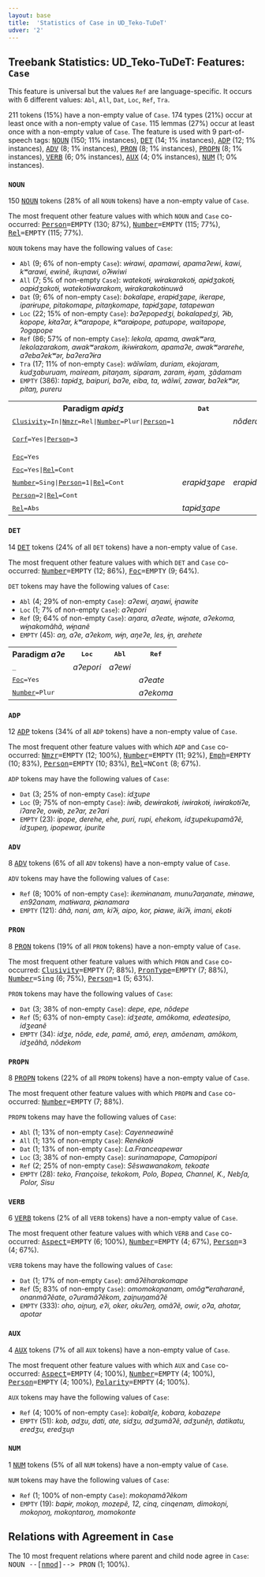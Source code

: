 ```yaml
---
layout: base
title:  'Statistics of Case in UD_Teko-TuDeT'
udver: '2'
---
```


## Treebank Statistics: UD_Teko-TuDeT: Features: `Case`

This feature is universal but the values `Ref` are language-specific.
It occurs with 6 different values: `Abl`, `All`, `Dat`, `Loc`, `Ref`, `Tra`.

211 tokens (15%) have a non-empty value of `Case`.
174 types (21%) occur at least once with a non-empty value of `Case`.
115 lemmas (27%) occur at least once with a non-empty value of `Case`.
The feature is used with 9 part-of-speech tags: <tt><a href="eme_tudet-pos-NOUN.html">NOUN</a></tt> (150; 11% instances), <tt><a href="eme_tudet-pos-DET.html">DET</a></tt> (14; 1% instances), <tt><a href="eme_tudet-pos-ADP.html">ADP</a></tt> (12; 1% instances), <tt><a href="eme_tudet-pos-ADV.html">ADV</a></tt> (8; 1% instances), <tt><a href="eme_tudet-pos-PRON.html">PRON</a></tt> (8; 1% instances), <tt><a href="eme_tudet-pos-PROPN.html">PROPN</a></tt> (8; 1% instances), <tt><a href="eme_tudet-pos-VERB.html">VERB</a></tt> (6; 0% instances), <tt><a href="eme_tudet-pos-AUX.html">AUX</a></tt> (4; 0% instances), <tt><a href="eme_tudet-pos-NUM.html">NUM</a></tt> (1; 0% instances).

### `NOUN`

150 <tt><a href="eme_tudet-pos-NOUN.html">NOUN</a></tt> tokens (28% of all `NOUN` tokens) have a non-empty value of `Case`.

The most frequent other feature values with which `NOUN` and `Case` co-occurred: <tt><a href="eme_tudet-feat-Person.html">Person</a></tt><tt>=EMPTY</tt> (130; 87%), <tt><a href="eme_tudet-feat-Number.html">Number</a></tt><tt>=EMPTY</tt> (115; 77%), <tt><a href="eme_tudet-feat-Rel.html">Rel</a></tt><tt>=EMPTY</tt> (115; 77%).

`NOUN` tokens may have the following values of `Case`:

* `Abl` (9; 6% of non-empty `Case`): <em>wɨrawi, apamawi, apamaʔewi, kawi, kʷarawi, ewinẽ, ikuɲawi, oʔɨwiwi</em>
* `All` (7; 5% of non-empty `Case`): <em>watekotɨ, wɨrakarakotɨ, apɨdʒakotɨ, oapɨdʒakotɨ, watekotɨwarakom, wɨrakarakotɨnuwã</em>
* `Dat` (9; 6% of non-empty `Case`): <em>bokalape, erapɨdʒape, ikerape, iparɨrupe, pitakomape, pitaŋkomape, tapɨdʒape, tatapewan</em>
* `Loc` (22; 15% of non-empty `Case`): <em>baʔepopedʒi, bokalapedʒi, ʔɨb, kopope, kɨtaʔar, kʷarapope, kʷaraɨpope, patupope, waitapope, ʔogapope</em>
* `Ref` (86; 57% of non-empty `Case`): <em>lekola, apama, awakʷəra, lekolazarakom, awakʷərakom, ikɨwɨrakom, apamaʔe, awakʷərarehe, aʔebaʔekʷər, baʔeraʔɨra</em>
* `Tra` (17; 11% of non-empty `Case`): <em>wãĩwĩam, duriam, ekojaram, kudʒaburuam, maiream, pitaŋam, siparam, zaram, ɨŋam, ʒãdamam</em>
* `EMPTY` (386): <em>tapɨdʒ, baipuri, baʔe, eiba, ta, wãĩwĩ, zawar, baʔekʷər, pitaŋ, pureru</em>

<table>
  <tr><th>Paradigm <i>apɨdʒ</i></th><th><tt>Dat</tt></th><th><tt>Loc</tt></th><th><tt>Tra</tt></th><th><tt>All</tt></th><th><tt>Ref</tt></th></tr>
  <tr><td><tt><tt><a href="eme_tudet-feat-Clusivity.html">Clusivity</a></tt><tt>=In</tt>|<tt><a href="eme_tudet-feat-Nmzr.html">Nmzr</a></tt><tt>=Rel</tt>|<tt><a href="eme_tudet-feat-Number.html">Number</a></tt><tt>=Plur</tt>|<tt><a href="eme_tudet-feat-Person.html">Person</a></tt><tt>=1</tt></tt></td><td></td><td><em>nõderapɨdʒapope</em></td><td></td><td></td><td></td></tr>
  <tr><td><tt><tt><a href="eme_tudet-feat-Corf.html">Corf</a></tt><tt>=Yes</tt>|<tt><a href="eme_tudet-feat-Person.html">Person</a></tt><tt>=3</tt></tt></td><td></td><td></td><td></td><td><em>apɨdʒakotɨ, oapɨdʒakotɨ</em></td><td></td></tr>
  <tr><td><tt><tt><a href="eme_tudet-feat-Foc.html">Foc</a></tt><tt>=Yes</tt></tt></td><td></td><td></td><td></td><td></td><td><em>apɨdʒate</em></td></tr>
  <tr><td><tt><tt><a href="eme_tudet-feat-Foc.html">Foc</a></tt><tt>=Yes</tt>|<tt><a href="eme_tudet-feat-Rel.html">Rel</a></tt><tt>=Cont</tt></tt></td><td></td><td></td><td></td><td></td><td><em>rapɨdʒate</em></td></tr>
  <tr><td><tt><tt><a href="eme_tudet-feat-Number.html">Number</a></tt><tt>=Sing</tt>|<tt><a href="eme_tudet-feat-Person.html">Person</a></tt><tt>=1</tt>|<tt><a href="eme_tudet-feat-Rel.html">Rel</a></tt><tt>=Cont</tt></tt></td><td><em>erapɨdʒape</em></td><td><em>erapɨdʒape</em></td><td></td><td></td><td></td></tr>
  <tr><td><tt><tt><a href="eme_tudet-feat-Person.html">Person</a></tt><tt>=2</tt>|<tt><a href="eme_tudet-feat-Rel.html">Rel</a></tt><tt>=Cont</tt></tt></td><td></td><td></td><td><em>nõderapɨdʒam</em></td><td></td><td></td></tr>
  <tr><td><tt><tt><a href="eme_tudet-feat-Rel.html">Rel</a></tt><tt>=Abs</tt></tt></td><td><em>tapɨdʒape</em></td><td></td><td></td><td></td><td><em>tapɨdʒa</em></td></tr>
</table>

### `DET`

14 <tt><a href="eme_tudet-pos-DET.html">DET</a></tt> tokens (24% of all `DET` tokens) have a non-empty value of `Case`.

The most frequent other feature values with which `DET` and `Case` co-occurred: <tt><a href="eme_tudet-feat-Number.html">Number</a></tt><tt>=EMPTY</tt> (12; 86%), <tt><a href="eme_tudet-feat-Foc.html">Foc</a></tt><tt>=EMPTY</tt> (9; 64%).

`DET` tokens may have the following values of `Case`:

* `Abl` (4; 29% of non-empty `Case`): <em>aʔewi, aŋawi, ɨɲawite</em>
* `Loc` (1; 7% of non-empty `Case`): <em>aʔepori</em>
* `Ref` (9; 64% of non-empty `Case`): <em>aŋara, aʔeate, wɨɲate, aʔekoma, wɨɲakomãhã, wɨɲanẽ</em>
* `EMPTY` (45): <em>aŋ, aʔe, aʔekom, wɨɲ, aŋeʔe, les, ɨɲ, arehete</em>

<table>
  <tr><th>Paradigm <i>aʔe</i></th><th><tt>Loc</tt></th><th><tt>Abl</tt></th><th><tt>Ref</tt></th></tr>
  <tr><td><tt>_</tt></td><td><em>aʔepori</em></td><td><em>aʔewi</em></td><td></td></tr>
  <tr><td><tt><tt><a href="eme_tudet-feat-Foc.html">Foc</a></tt><tt>=Yes</tt></tt></td><td></td><td></td><td><em>aʔeate</em></td></tr>
  <tr><td><tt><tt><a href="eme_tudet-feat-Number.html">Number</a></tt><tt>=Plur</tt></tt></td><td></td><td></td><td><em>aʔekoma</em></td></tr>
</table>

### `ADP`

12 <tt><a href="eme_tudet-pos-ADP.html">ADP</a></tt> tokens (34% of all `ADP` tokens) have a non-empty value of `Case`.

The most frequent other feature values with which `ADP` and `Case` co-occurred: <tt><a href="eme_tudet-feat-Nmzr.html">Nmzr</a></tt><tt>=EMPTY</tt> (12; 100%), <tt><a href="eme_tudet-feat-Number.html">Number</a></tt><tt>=EMPTY</tt> (11; 92%), <tt><a href="eme_tudet-feat-Emph.html">Emph</a></tt><tt>=EMPTY</tt> (10; 83%), <tt><a href="eme_tudet-feat-Person.html">Person</a></tt><tt>=EMPTY</tt> (10; 83%), <tt><a href="eme_tudet-feat-Rel.html">Rel</a></tt><tt>=NCont</tt> (8; 67%).

`ADP` tokens may have the following values of `Case`:

* `Dat` (3; 25% of non-empty `Case`): <em>idʒupe</em>
* `Loc` (9; 75% of non-empty `Case`): <em>iwɨb, dewɨrakotɨ, iwɨrakotɨ, iwɨrakotɨʔe, iʔareʔe, owɨb, zeʔar, zeʔari</em>
* `EMPTY` (23): <em>ipope, derehe, ehe, puri, rupi, ehekom, idʒupekupamãʔẽ, idʒupeŋ, ipopewar, ipurite</em>

### `ADV`

8 <tt><a href="eme_tudet-pos-ADV.html">ADV</a></tt> tokens (6% of all `ADV` tokens) have a non-empty value of `Case`.

`ADV` tokens may have the following values of `Case`:

* `Ref` (8; 100% of non-empty `Case`): <em>ikemɨnanam, munuʔaŋanate, mɨnawe, en92anam, matɨwara, pɨanamara</em>
* `EMPTY` (121): <em>ãhã, nani, am, kiʔɨ, aipo, kor, pɨawe, ikiʔɨ, imani, ekotɨ</em>

### `PRON`

8 <tt><a href="eme_tudet-pos-PRON.html">PRON</a></tt> tokens (19% of all `PRON` tokens) have a non-empty value of `Case`.

The most frequent other feature values with which `PRON` and `Case` co-occurred: <tt><a href="eme_tudet-feat-Clusivity.html">Clusivity</a></tt><tt>=EMPTY</tt> (7; 88%), <tt><a href="eme_tudet-feat-PronType.html">PronType</a></tt><tt>=EMPTY</tt> (7; 88%), <tt><a href="eme_tudet-feat-Number.html">Number</a></tt><tt>=Sing</tt> (6; 75%), <tt><a href="eme_tudet-feat-Person.html">Person</a></tt><tt>=1</tt> (5; 63%).

`PRON` tokens may have the following values of `Case`:

* `Dat` (3; 38% of non-empty `Case`): <em>depe, epe, nõdepe</em>
* `Ref` (5; 63% of non-empty `Case`): <em>idʒeate, amõkoma, edeatesipo, idʒeanẽ</em>
* `EMPTY` (34): <em>idʒe, nõde, ede, pamẽ, amõ, ereɲ, amõenam, amõkom, idʒeãhã, nõdekom</em>

### `PROPN`

8 <tt><a href="eme_tudet-pos-PROPN.html">PROPN</a></tt> tokens (22% of all `PROPN` tokens) have a non-empty value of `Case`.

The most frequent other feature values with which `PROPN` and `Case` co-occurred: <tt><a href="eme_tudet-feat-Number.html">Number</a></tt><tt>=EMPTY</tt> (7; 88%).

`PROPN` tokens may have the following values of `Case`:

* `Abl` (1; 13% of non-empty `Case`): <em>Cayenneawinẽ</em>
* `All` (1; 13% of non-empty `Case`): <em>Renékotɨ</em>
* `Dat` (1; 13% of non-empty `Case`): <em>La.Franceapewar</em>
* `Loc` (3; 38% of non-empty `Case`): <em>surinamapope, Camopipori</em>
* `Ref` (2; 25% of non-empty `Case`): <em>Sẽswawanakom, tekoate</em>
* `EMPTY` (28): <em>teko, Françoise, tekokom, Polo, Bopea, Channel, K., Nebʃa, Polor, Sisu</em>

### `VERB`

6 <tt><a href="eme_tudet-pos-VERB.html">VERB</a></tt> tokens (2% of all `VERB` tokens) have a non-empty value of `Case`.

The most frequent other feature values with which `VERB` and `Case` co-occurred: <tt><a href="eme_tudet-feat-Aspect.html">Aspect</a></tt><tt>=EMPTY</tt> (6; 100%), <tt><a href="eme_tudet-feat-Number.html">Number</a></tt><tt>=EMPTY</tt> (4; 67%), <tt><a href="eme_tudet-feat-Person.html">Person</a></tt><tt>=3</tt> (4; 67%).

`VERB` tokens may have the following values of `Case`:

* `Dat` (1; 17% of non-empty `Case`): <em>amãʔẽharakomape</em>
* `Ref` (5; 83% of non-empty `Case`): <em>omomokoɲanam, omõgʷeraharanẽ, onanmãʔẽate, oʔuramãʔẽkom, zaiɲuŋamãʔẽ</em>
* `EMPTY` (333): <em>oho, oiɲuŋ, eʔi, oker, okuʔeŋ, omãʔẽ, owir, oʔa, ahotar, apotar</em>

### `AUX`

4 <tt><a href="eme_tudet-pos-AUX.html">AUX</a></tt> tokens (7% of all `AUX` tokens) have a non-empty value of `Case`.

The most frequent other feature values with which `AUX` and `Case` co-occurred: <tt><a href="eme_tudet-feat-Aspect.html">Aspect</a></tt><tt>=EMPTY</tt> (4; 100%), <tt><a href="eme_tudet-feat-Number.html">Number</a></tt><tt>=EMPTY</tt> (4; 100%), <tt><a href="eme_tudet-feat-Person.html">Person</a></tt><tt>=EMPTY</tt> (4; 100%), <tt><a href="eme_tudet-feat-Polarity.html">Polarity</a></tt><tt>=EMPTY</tt> (4; 100%).

`AUX` tokens may have the following values of `Case`:

* `Ref` (4; 100% of non-empty `Case`): <em>kobaitʃe, kobara, kobazepe</em>
* `EMPTY` (51): <em>kob, adʒu, dati, ate, sidʒu, adʒumãʔẽ, adʒunẽɲ, datikatu, eredʒu, eredʒuɲ</em>

### `NUM`

1 <tt><a href="eme_tudet-pos-NUM.html">NUM</a></tt> tokens (5% of all `NUM` tokens) have a non-empty value of `Case`.

`NUM` tokens may have the following values of `Case`:

* `Ref` (1; 100% of non-empty `Case`): <em>mokoɲamãʔẽkom</em>
* `EMPTY` (19): <em>bapɨr, mokoɲ, mozepẽ, 12, cinq, cinqenam, dimokoɲi, mokoɲoŋ, mokoɲtaroŋ, momokonte</em>

## Relations with Agreement in `Case`

The 10 most frequent relations where parent and child node agree in `Case`:
<tt>NOUN --[<tt><a href="eme_tudet-dep-nmod.html">nmod</a></tt>]--> PRON</tt> (1; 100%).

